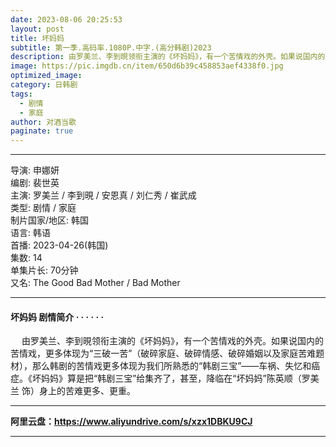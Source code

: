 ```yaml
---
date: 2023-08-06 20:25:53
layout: post
title: 坏妈妈
subtitle: 第一季.高码率.1080P.中字.(高分韩剧)2023
description: 由罗美兰、李到晛领衔主演的《坏妈妈》，有一个苦情戏的外壳。如果说国内的苦情戏，更多体现为“三破一苦”（破碎家庭、破碎情感、破碎婚姻以及家庭苦难题材），那么韩剧的苦情戏更多体现为我们所熟悉的“韩剧三宝”——车祸、失忆和癌症...
image: https://pic.imgdb.cn/item/650d6b39c458853aef4338f0.jpg
optimized_image: 
category: 日韩剧
tags:
  - 剧情
  - 家庭
author: 对酒当歌
paginate: true
---
```


---

导演: 申娜妍  
编剧: 裴世英  
主演: 罗美兰 / 李到晛 / 安恩真 / 刘仁秀 / 崔武成  
类型: 剧情 / 家庭  
制片国家/地区: 韩国  
语言: 韩语  
首播: 2023-04-26(韩国)  
集数: 14  
单集片长: 70分钟  
又名: The Good Bad Mother / Bad Mother  

---

#### 坏妈妈 剧情简介 · · · · · ·

　 由罗美兰、李到晛领衔主演的《坏妈妈》，有一个苦情戏的外壳。如果说国内的苦情戏，更多体现为“三破一苦”（破碎家庭、破碎情感、破碎婚姻以及家庭苦难题材），那么韩剧的苦情戏更多体现为我们所熟悉的“韩剧三宝”——车祸、失忆和癌症。《坏妈妈》算是把“韩剧三宝”给集齐了，甚至，降临在“坏妈妈”陈英顺（罗美兰 饰）身上的苦难更多、更重。

---

**阿里云盘：<https://www.aliyundrive.com/s/xzx1DBKU9CJ>**

---
